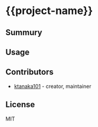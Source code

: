 # {{project-name}}

## Summury


## Usage


## Contributors

- [ktanaka101](https://github.com/ktanaka101) - creator, maintainer

## License

MIT
